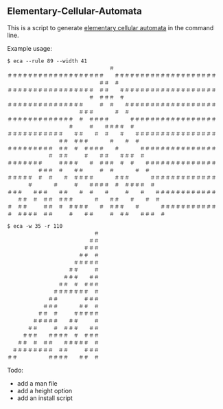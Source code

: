 ## Elementary-Cellular-Automata

This is a script to generate [elementary cellular automata](http://mathworld.wolfram.com/ElementaryCellularAutomaton.html) in the command line.

Example usage:

```
$ eca --rule 89 --width 41
　　　　　　　　　　　　　　　　　　　　＃　　　　　　　　　　　　　　　　　　　　
＃＃＃＃＃＃＃＃＃＃＃＃＃＃＃＃＃＃＃　　＃＃＃＃＃＃＃＃＃＃＃＃＃＃＃＃＃＃＃＃
　　　　　　　　　　　　　　　　　　＃＃　＃　　　　　　　　　　　　　　　　　　　
＃＃＃＃＃＃＃＃＃＃＃＃＃＃＃＃＃　＃＃　　＃＃＃＃＃＃＃＃＃＃＃＃＃＃＃＃＃＃＃
　　　　　　　　　　　　　　　　＃　＃＃＃　＃　　　　　　　　　　　　　　　　　　
＃＃＃＃＃＃＃＃＃＃＃＃＃＃＃　　　＃　＃　　＃＃＃＃＃＃＃＃＃＃＃＃＃＃＃＃＃＃
　　　　　　　　　　　　　　＃＃＃　　　　＃　＃　　　　　　　　　　　　　　　　　
＃＃＃＃＃＃＃＃＃＃＃＃＃　＃　＃＃＃＃　　　　＃＃＃＃＃＃＃＃＃＃＃＃＃＃＃＃＃
　　　　　　　　　　　　＃　　　＃　　＃＃＃＃　＃　　　　　　　　　　　　　　　　
＃＃＃＃＃＃＃＃＃＃＃　　＃＃　　＃　＃　　＃　　＃＃＃＃＃＃＃＃＃＃＃＃＃＃＃＃
　　　　　　　　　　＃＃　＃＃＃　　　　＃　　＃　＃　　　　　　　　　　　　　　　
＃＃＃＃＃＃＃＃＃　＃＃　＃　＃＃＃＃　　＃　　　　＃＃＃＃＃＃＃＃＃＃＃＃＃＃＃
　　　　　　　　＃　＃＃　　　＃　　＃＃　　＃＃＃　＃　　　　　　　　　　　　　　
＃＃＃＃＃＃＃　　　＃＃＃＃　　＃　＃＃＃　＃　＃　　＃＃＃＃＃＃＃＃＃＃＃＃＃＃
　　　　　　＃＃＃　＃　　＃＃　　　＃　＃　　　　＃　＃　　　　　　　　　　　　　
＃＃＃＃＃　＃　＃　　＃　＃＃＃＃　　　　＃＃＃　　　　＃＃＃＃＃＃＃＃＃＃＃＃＃
　　　　＃　　　　＃　　　＃　　＃＃＃＃　＃　＃＃＃＃　＃　　　　　　　　　　　　
＃＃＃　　＃＃＃　　＃＃　　＃　＃　　＃　　　＃　　＃　　＃＃＃＃＃＃＃＃＃＃＃＃
　　＃＃　＃　＃＃　＃＃＃　　　　＃　　＃＃　　＃　　＃　＃　　　　　　　　　　　
＃　＃＃　　　＃＃　＃　＃＃＃＃　　＃　＃＃＃　　＃　　　　＃＃＃＃＃＃＃＃＃＃＃
＃　＃＃＃＃　＃＃　　　＃　　＃＃　　　＃　＃＃　　＃＃＃　＃　　　　　　　　　　
```
```
$ eca -w 35 -r 110
　　　　　　　　　　　　　　　　　＃　　　　　　　　　　　　　　　　　
　　　　　　　　　　　　　　　　＃＃　　　　　　　　　　　　　　　　　
　　　　　　　　　　　　　　　＃＃＃　　　　　　　　　　　　　　　　　
　　　　　　　　　　　　　　＃＃　＃　　　　　　　　　　　　　　　　　
　　　　　　　　　　　　　＃＃＃＃＃　　　　　　　　　　　　　　　　　
　　　　　　　　　　　　＃＃　　　＃　　　　　　　　　　　　　　　　　
　　　　　　　　　　　＃＃＃　　＃＃　　　　　　　　　　　　　　　　　
　　　　　　　　　　＃＃　＃　＃＃＃　　　　　　　　　　　　　　　　　
　　　　　　　　　＃＃＃＃＃＃＃　＃　　　　　　　　　　　　　　　　　
　　　　　　　　＃＃　　　　　＃＃＃　　　　　　　　　　　　　　　　　
　　　　　　　＃＃＃　　　　＃＃　＃　　　　　　　　　　　　　　　　　
　　　　　　＃＃　＃　　　＃＃＃＃＃　　　　　　　　　　　　　　　　　
　　　　　＃＃＃＃＃　　＃＃　　　＃　　　　　　　　　　　　　　　　　
　　　　＃＃　　　＃　＃＃＃　　＃＃　　　　　　　　　　　　　　　　　
　　　＃＃＃　　＃＃＃＃　＃　＃＃＃　　　　　　　　　　　　　　　　　
　　＃＃　＃　＃＃　　＃＃＃＃＃　＃　　　　　　　　　　　　　　　　　
　＃＃＃＃＃＃＃＃　＃＃　　　＃＃＃　　　　　　　　　　　　　　　　　
＃＃　　　　　　＃＃＃＃　　＃＃　＃　　　　　　　　　　　　　　　　　
```

Todo:
* add a man file
* add a height option
* add an install script

